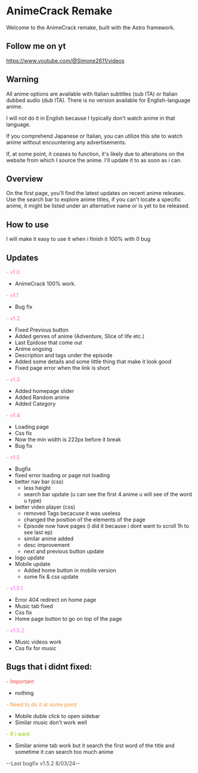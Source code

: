 # AnimeCrack Remake

Welcome to the AnimeCrack remake, built with the Astro framework.

## Follow me on yt

https://www.youtube.com/@Simone2611/videos

## Warning

All anime options are available with Italian subtitles (sub ITA) or Italian dubbed audio (dub ITA). There is no version available for English-language anime.

I will not do it in English because I typically don't watch anime in that language.

If you comprehend Japanese or Italian, you can utilize this site to watch anime without encountering any advertisements.

If, at some point, it ceases to function, it's likely due to alterations on the website from which I source the anime. I'll update it to as soon as i can.

## Overview

On the first page, you'll find the latest updates on recent anime releases. Use the search bar to explore anime titles, if you can't locate a specific anime, it might be listed under an alternative name or is yet to be released.

## How to use

I will make it easy to use it when i finish it 100% with 0 bug

## Updates

<span style="color: #FF69B4;">- v1.0 </span>

- AnimeCrack 100% work.

<span style="color: #FF69B4;">- v1.1 </span>

- Bug fix

<span style="color: #FF69B4;">- v1.2 </span>

- Fixed Previous button
- Added genres of anime (Adventure, Slice of life etc.)
- Last Epidose that come out
- Anime ongoing
- Description and tags under the episode
- Added some details and some little thing that make it look good
- Fixed page error when the link is short

<span style="color: #FF69B4;">- v1.3 </span>

- Added homepage slider
- Added Random anime
- Added Category

<span style="color: #FF69B4;">- v1.4 </span>

- Loading page
- Css fix
- Now the min width is 222px before it break
- Bug fix

<span style="color: #FF69B4;">- v1.5 </span>

- Bugfix
- fixed error loading or page not loading
- better nav bar (css)
  - less height
  - search bar update (u can see the first 4 anime u will see of the word u type)
- better video player (css)
  - removed Tags becacuse it was useless
  - changed the position of the elements of the page
  - Episode now have pages (i did it because i dont want to scroll 1h to see last ep)
  - similar anime added
  - desc improvement
  - next and previous button update
- logo update
- Mobile update
  - Added home button in mobile version
  - some fix & css update

<span style="color: #FF69F4;">- v1.5.1 </span>

- Error 404 redirect on home page
- Music tab fixed
- Css fix
- Home page button to go on top of the page

<span style="color: #FF69F4;">- v1.5.2 </span>

- Music videos work
- Css fix for music

## Bugs that i didnt fixed:

<span style="color: #f44336;">- Important </span>

- nothing

<span style="color: #f49536;">- Need to do it at some point </span>

- Mobile duble click to open sidebar
- Similar music don't work well

<span style="color: #8fce00;">- If i want </span>

- Similar anime tab work but it search the first word of the title and sometime it can search too much anime

<span style="color: #444444;">--Last bugfix v1.5.2 8/03/24--</span>

